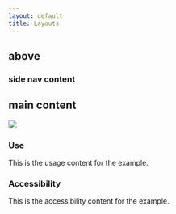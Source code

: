 ```yaml
---
layout: default
title: Layouts
---
```


<div class="preview">
<!-- Add HTML markup for example here -->
  <main class="usa-layout2">
    <aside class="usa-side_nav usa-side_nav-full">
      <h2>above</h2>
      <h3>side nav content</h3>
    </aside>
    <article class="usa-main_content usa-main_content-full">
      <h1>main content</h1>
    </article>
  </main>
  <img src="{{ site.baseurl }}/assets/img/static/Layouts_UI_v1.png">  
</div>

<div class="usa-grid">
  <div class="usa-width-one-half">
    <h3>Use</h3>
    <p>This is the usage content for the example.</p>
  </div>
  <div class="usa-width-one-half">
    <h3>Accessibility</h3>
    <p>This is the accessibility content for the example.</p>
  </div>  
</div>
